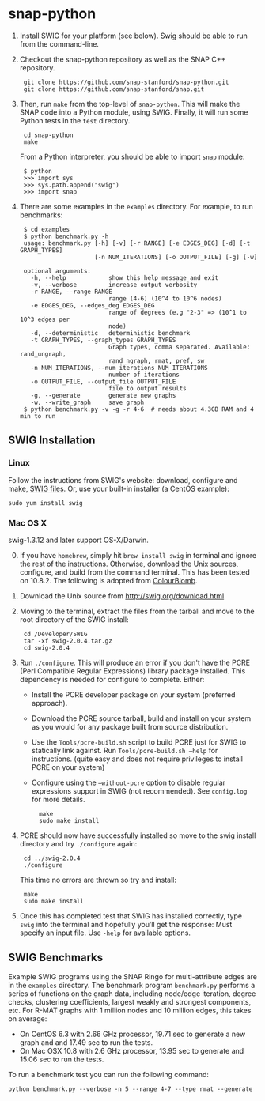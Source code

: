 snap-python
===========

1. Install SWIG for your platform (see below).  Swig should be able to run from the command-line.

2. Checkout the snap-python repository as well as the SNAP C++ repository.

		git clone https://github.com/snap-stanford/snap-python.git
		git clone https://github.com/snap-stanford/snap.git

2. Then, run `make` from the top-level of `snap-python`. This will make the SNAP code into a Python module, using SWIG.  Finally, it will run some Python tests in the `test` directory.

		cd snap-python
		make

	From a Python interpreter, you should be able to import `snap` module:

		$ python
		>>> import sys
		>>> sys.path.append("swig")
		>>> import snap

3. There are some examples in the `examples` directory.  For example, to run benchmarks:

		$ cd examples
		$ python benchmark.py -h
		usage: benchmark.py [-h] [-v] [-r RANGE] [-e EDGES_DEG] [-d] [-t GRAPH_TYPES]
		                    [-n NUM_ITERATIONS] [-o OUTPUT_FILE] [-g] [-w]

		optional arguments:
		  -h, --help            show this help message and exit
		  -v, --verbose         increase output verbosity
		  -r RANGE, --range RANGE
		                        range (4-6) (10^4 to 10^6 nodes)
		  -e EDGES_DEG, --edges_deg EDGES_DEG
		                        range of degrees (e.g "2-3" => (10^1 to 10^3 edges per
		                        node)
		  -d, --deterministic   deterministic benchmark
		  -t GRAPH_TYPES, --graph_types GRAPH_TYPES
		                        Graph types, comma separated. Available: rand_ungraph,
		                        rand_ngraph, rmat, pref, sw
		  -n NUM_ITERATIONS, --num_iterations NUM_ITERATIONS
		                        number of iterations
		  -o OUTPUT_FILE, --output_file OUTPUT_FILE
		                        file to output results
		  -g, --generate        generate new graphs
		  -w, --write_graph     save graph
		$ python benchmark.py -v -g -r 4-6	# needs about 4.3GB RAM and 4 min to run


SWIG Installation
-----------------

### Linux

Follow the instructions from SWIG's website: download, configure and make, [SWIG files](http://www.swig.org/download.html).  Or, use your built-in installer (a CentOS example):

	sudo yum install swig

### Mac OS X

swig-1.3.12 and later support OS-X/Darwin.

0. If you have ``homebrew``, simply hit ``brew install swig`` in terminal and ignore the rest of the instructions. Otherwise, download the Unix sources, configure, and build from the command terminal. This has been tested on 10.8.2. The following is adopted from [ColourBlomb](http://blog.colourbomb.net/?p=49).

1. Download the Unix source from http://swig.org/download.html

2. Moving to the terminal, extract the files from the tarball and move to the root directory of the SWIG install:

		cd /Developer/SWIG
		tar -xf swig-2.0.4.tar.gz
		cd swig-2.0.4

3. Run `./configure`.  This will produce an error if you don't have the PCRE (Perl Compatible Regular Expressions) library package installed. 
This dependency is needed for configure to complete. Either:
	- Install the PCRE developer package on your system (preferred approach).
	- Download the PCRE source tarball, build and install on your system
	as you would for any package built from source distribution.
	- Use the `Tools/pcre-build.sh` script to build PCRE just for SWIG to statically
	link against. Run `Tools/pcre-build.sh –help` for instructions.
	(quite easy and does not require privileges to install PCRE on your system)
	- Configure using the `–without-pcre` option to disable regular expressions support in SWIG
	(not recommended).
	See `config.log` for more details.
		
			make
			sudo make install

4. PCRE should now have successfully installed so move to the swig install directory and try `./configure` again:

		cd ../swig-2.0.4
		./configure

	This time no errors are thrown so try and install:

		make
		sudo make install

5. Once this has completed test that SWIG has installed correctly, type `swig` into the terminal and hopefully you’ll get the response:
  Must specify an input file. Use `-help` for available options.

SWIG Benchmarks
-----------------
Example SWIG programs using the SNAP Ringo for multi-attribute edges are in the `examples` directory.  The benchmark program `benchmark.py` performs a series of functions on the graph data, including node/edge iteration, degree checks, clustering coefficients, largest weakly and strongest components, etc.  For R-MAT graphs with 1 million nodes and 10 million edges, this takes on average: 

- On CentOS 6.3 with 2.66 GHz processor, 19.71 sec to generate a new graph and and 17.49 sec to run the tests.
- On Mac OSX 10.8 with 2.6 GHz processor, 13.95 sec to generate and 15.06 sec to run the tests.
	
To run a benchmark test you can run the following command:

	python benchmark.py --verbose -n 5 --range 4-7 --type rmat --generate


